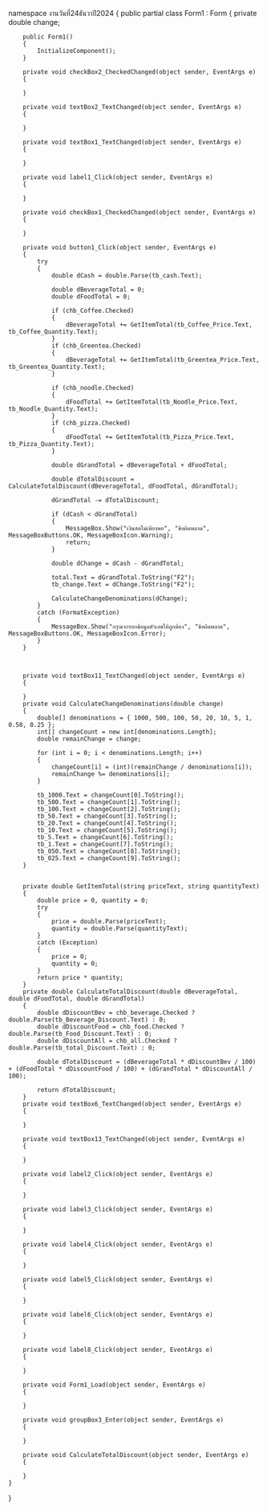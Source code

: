namespace งานวันที่24ธันวาปี2024
{
    public partial class Form1 : Form
    {
        private double change;

        public Form1()
        {
            InitializeComponent();
        }

        private void checkBox2_CheckedChanged(object sender, EventArgs e)
        {

        }

        private void textBox2_TextChanged(object sender, EventArgs e)
        {

        }

        private void textBox1_TextChanged(object sender, EventArgs e)
        {

        }

        private void label1_Click(object sender, EventArgs e)
        {

        }

        private void checkBox1_CheckedChanged(object sender, EventArgs e)
        {

        }

        private void button1_Click(object sender, EventArgs e)
        {
            try
            {
                double dCash = double.Parse(tb_cash.Text);

                double dBeverageTotal = 0;
                double dFoodTotal = 0;

                if (chb_Coffee.Checked)
                {
                    dBeverageTotal += GetItemTotal(tb_Coffee_Price.Text, tb_Coffee_Quantity.Text);
                }
                if (chb_Greentea.Checked)
                {
                    dBeverageTotal += GetItemTotal(tb_Greentea_Price.Text, tb_Greentea_Quantity.Text);
                }

                if (chb_noodle.Checked)
                {
                    dFoodTotal += GetItemTotal(tb_Noodle_Price.Text, tb_Noodle_Quantity.Text);
                }
                if (chb_pizza.Checked)
                {
                    dFoodTotal += GetItemTotal(tb_Pizza_Price.Text, tb_Pizza_Quantity.Text);
                }

                double dGrandTotal = dBeverageTotal + dFoodTotal;

                double dTotalDiscount = CalculateTotalDiscount(dBeverageTotal, dFoodTotal, dGrandTotal);

                dGrandTotal -= dTotalDiscount;

                if (dCash < dGrandTotal)
                {
                    MessageBox.Show("เงินสดไม่เพียงพอ", "ข้อผิดพลาด", MessageBoxButtons.OK, MessageBoxIcon.Warning);
                    return;
                }

                double dChange = dCash - dGrandTotal;

                total.Text = dGrandTotal.ToString("F2");
                tb_change.Text = dChange.ToString("F2");

                CalculateChangeDenominations(dChange);
            }
            catch (FormatException)
            {
                MessageBox.Show("กรุณากรอกข้อมูลตัวเลขให้ถูกต้อง", "ข้อผิดพลาด", MessageBoxButtons.OK, MessageBoxIcon.Error);
            }
        }

        

        private void textBox11_TextChanged(object sender, EventArgs e)
        {

        }
        private void CalculateChangeDenominations(double change)
        {
            double[] denominations = { 1000, 500, 100, 50, 20, 10, 5, 1, 0.50, 0.25 };
            int[] changeCount = new int[denominations.Length];
            double remainChange = change;

            for (int i = 0; i < denominations.Length; i++)
            {
                changeCount[i] = (int)(remainChange / denominations[i]);
                remainChange %= denominations[i];
            }

            tb_1000.Text = changeCount[0].ToString();
            tb_500.Text = changeCount[1].ToString();
            tb_100.Text = changeCount[2].ToString();
            tb_50.Text = changeCount[3].ToString();
            tb_20.Text = changeCount[4].ToString();
            tb_10.Text = changeCount[5].ToString();
            tb_5.Text = changeCount[6].ToString();
            tb_1.Text = changeCount[7].ToString();
            tb_050.Text = changeCount[8].ToString();
            tb_025.Text = changeCount[9].ToString();
        }


        private double GetItemTotal(string priceText, string quantityText)
        {
            double price = 0, quantity = 0;
            try
            {
                price = double.Parse(priceText);
                quantity = double.Parse(quantityText);
            }
            catch (Exception)
            {
                price = 0;
                quantity = 0;
            }
            return price * quantity;
        }
        private double CalculateTotalDiscount(double dBeverageTotal, double dFoodTotal, double dGrandTotal)
        {
            double dDiscountBev = chb_beverage.Checked ? double.Parse(tb_Beverage_Discount.Text) : 0;
            double dDiscountFood = chb_food.Checked ? double.Parse(tb_Food_Discount.Text) : 0;
            double dDiscountAll = chb_all.Checked ? double.Parse(tb_total_Discount.Text) : 0;

            double dTotalDiscount = (dBeverageTotal * dDiscountBev / 100) + (dFoodTotal * dDiscountFood / 100) + (dGrandTotal * dDiscountAll / 100);

            return dTotalDiscount;
        }
        private void textBox6_TextChanged(object sender, EventArgs e)
        {

        }

        private void textBox13_TextChanged(object sender, EventArgs e)
        {

        }

        private void label2_Click(object sender, EventArgs e)
        {

        }

        private void label3_Click(object sender, EventArgs e)
        {

        }

        private void label4_Click(object sender, EventArgs e)
        {

        }

        private void label5_Click(object sender, EventArgs e)
        {

        }

        private void label6_Click(object sender, EventArgs e)
        {

        }

        private void label8_Click(object sender, EventArgs e)
        {

        }

        private void Form1_Load(object sender, EventArgs e)
        {

        }

        private void groupBox3_Enter(object sender, EventArgs e)
        {

        }

        private void CalculateTotalDiscount(object sender, EventArgs e)
        {

        }
    }
}
